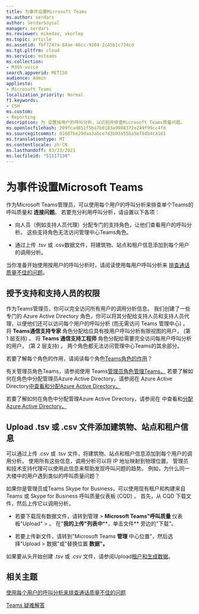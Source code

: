```yaml
---
title: 为事件设置Microsoft Teams
ms.author: serdars
author: SerdarSoysal
manager: serdars
ms.reviewer: mikedav, vkorlep
ms.topic: article
ms.assetid: fbf7247a-84ae-46cc-9204-2c45b1c734cd
ms.tgt.pltfrm: cloud
ms.service: msteams
ms.collection:
- M365-voice
search.appverid: MET150
audience: Admin
appliesto:
- Microsoft Teams
localization_priority: Normal
f1.keywords:
- CSH
ms.custom:
- Reporting
description: 为 设置按用户的呼叫分析，以识别并排查Microsoft Teams质量问题。
ms.openlocfilehash: 209fcad851f5ba7b0183a9988372e249f99cc4fd
ms.sourcegitcommit: 01087be29daa3abce7d3b03a55ba5ef8db4ca161
ms.translationtype: MT
ms.contentlocale: zh-CN
ms.lasthandoff: 03/23/2021
ms.locfileid: "51117130"
---
```

# <a name="set-up-call-analytics-for-microsoft-teams"></a>为事件设置Microsoft Teams

作为Microsoft Teams管理员，可以使用每个用户的呼叫分析来排查单个Teams的呼叫质量和 **连接问题**。 若要充分利用呼叫分析，请设置以下各项：
  
- 向人员（例如支持人员代理）分配专门的支持角色，让他们查看用户的呼叫分析。 这些支持角色无法访问管理中心Teams角色。 
    
- 通过上传 .tsv 或 .csv数据文件，将建筑物、站点和租户信息添加到每个用户的调用分析。
    
当你准备开始使用按用户的呼叫分析时，请阅读使用每用户呼叫分析来 [排查通话质量不佳的问题](use-call-analytics-to-troubleshoot-poor-call-quality.md)。
  
## <a name="give-permission-to-support-and-helpdesk-staff"></a>授予支持和支持人员的权限

作为Teams管理员，你可以完全访问所有用户的调用分析信息。 我们创建了一些专门的 Azure Active Directory 角色，你可以将其分配给支持人员和支持人员代理，以便他们还可以访问每个用户的呼叫分析 (而无需访问 Teams 管理中心) 。 将 **Teams通信支持专家** 角色分配给应具有按用户呼叫分析有限视图的用户， (第 1 层支持) 。 将 **Teams 通信支持工程师** 角色分配给需要完全访问每用户呼叫分析的用户， (第 2 层支持) 。 两个角色都无法访问管理中心Teams的其余部分。

若要了解每个角色的作用，请阅读每个角色[Teams角色的作用](use-call-analytics-to-troubleshoot-poor-call-quality.md#what-does-each-teams-support-role-do)？

有关管理员角色Teams，请参阅使用 Teams[管理员角色管理Teams。](using-admin-roles.md) 若要了解如何在角色中分配管理员Azure Active Directory，请参阅在 Azure Active Directory[中查看和分配Azure Active Directory。](/Azure/active-directory/users-groups-roles/directory-manage-roles-portal)

若要了解如何在角色中分配管理Azure Active Directory，请参阅在 中查看和[分配Azure Active Directory。](/azure/active-directory/users-groups-roles/directory-manage-roles-portal)

## <a name="upload-a-tsv-or-csv-file-to-add-building-site-and-tenant-information"></a>Upload .tsv 或 .csv 文件添加建筑物、站点和租户信息

可以通过上传 .csv 或 .tsv 文件，将建筑物、站点和租户信息添加到每个用户的调用分析。 使用所有这些信息，调用分析可以将 IP 地址映射到物理位置。 管理员和技术支持代理可以使用此信息来帮助发现呼叫问题的趋势。 例如，为什么同一大楼中的用户遇到类似的呼叫质量问题？ 

如果你是管理员或Teams Skype for Business，可以使用现有租户和构建来自 Teams 或 Skype for Business 呼叫质量仪表板 (CQD) 。 首先，从 CQD 下载文件，然后上传它以调用分析。 

- 若要下载现有数据文件，请转到管理  >  **Microsoft Teams"呼叫质量** 仪表板"Upload"  >  。 在"**我的上传"列表中****，单击文件** 旁边的"下载"。 

- 若要上传新文件，请转到"Microsoft Teams **管理** 中心位置"，然后选择"Upload  >  数据"或"替换位置 **数据"。**
  
如果要从头开始创建 .tsv 或 .csv 文件，请参阅Upload[租户和生成数据](CQD-upload-tenant-building-data.md)。
  
## <a name="related-topics"></a>相关主题

[使用每个用户的呼叫分析来排查通话质量不佳的问题](use-call-analytics-to-troubleshoot-poor-call-quality.md)

[Teams 疑难解答](/MicrosoftTeams/troubleshoot/teams)